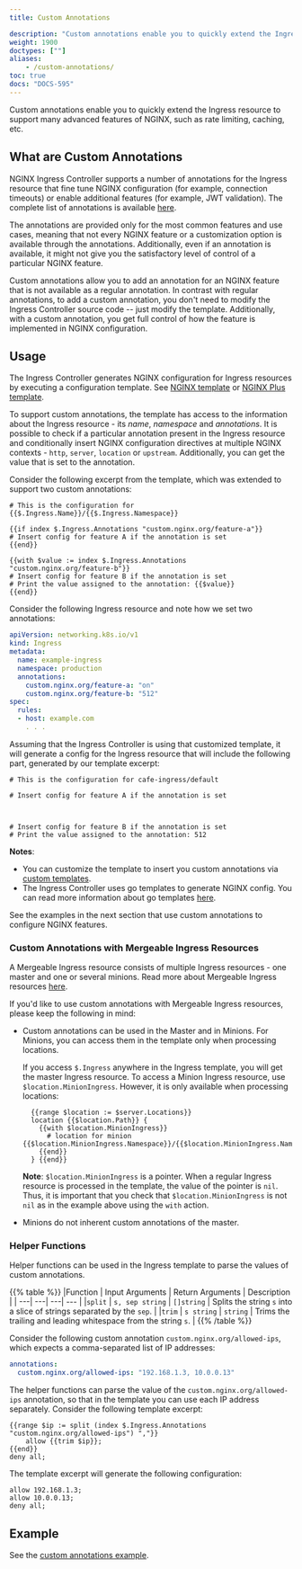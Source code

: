 ```yaml
---
title: Custom Annotations

description: "Custom annotations enable you to quickly extend the Ingress resource to support many advanced features of NGINX, such as rate limiting, caching, etc."
weight: 1900
doctypes: [""]
aliases:
    - /custom-annotations/
toc: true
docs: "DOCS-595"
---
```



Custom annotations enable you to quickly extend the Ingress resource to support many advanced features of NGINX, such as rate limiting, caching, etc.

## What are Custom Annotations

NGINX Ingress Controller supports a number of annotations for the Ingress resource that fine tune NGINX configuration (for example, connection timeouts) or enable additional features (for example, JWT validation). The complete list of annotations is available [here](/nginx-ingress-controller/configuration/ingress-resources/advanced-configuration-with-annotations).

The annotations are provided only for the most common features and use cases, meaning that not every NGINX feature or a customization option is available through the annotations. Additionally, even if an annotation is available, it might not give you the satisfactory level of control of a particular NGINX feature.

Custom annotations allow you to add an annotation for an NGINX feature that is not available as a regular annotation. In contrast with regular annotations, to add a custom annotation, you don't need to modify the Ingress Controller source code -- just modify the template. Additionally, with a custom annotation, you get full control of how the feature is implemented in NGINX configuration.

## Usage

The Ingress Controller generates NGINX configuration for Ingress resources by executing a configuration template. See [NGINX template](https://github.com/nginxinc/kubernetes-ingress/blob/v3.2.0/internal/configs/version1/nginx.ingress.tmpl) or [NGINX Plus template](https://github.com/nginxinc/kubernetes-ingress/blob/v3.2.0/internal/configs/version1/nginx-plus.ingress.tmpl).

To support custom annotations, the template has access to the information about the Ingress resource - its *name*, *namespace* and *annotations*. It is possible to check if a particular annotation present in the Ingress resource and conditionally insert NGINX configuration directives at multiple NGINX contexts - `http`, `server`, `location` or `upstream`. Additionally, you can get the value that is set to the annotation.

Consider the following excerpt from the template, which was extended to support two custom annotations:

```jinja2
# This is the configuration for {{$.Ingress.Name}}/{{$.Ingress.Namespace}}

{{if index $.Ingress.Annotations "custom.nginx.org/feature-a"}}
# Insert config for feature A if the annotation is set
{{end}}

{{with $value := index $.Ingress.Annotations "custom.nginx.org/feature-b"}}
# Insert config for feature B if the annotation is set
# Print the value assigned to the annotation: {{$value}}
{{end}}
```

Consider the following Ingress resource and note how we set two annotations:

```yaml
apiVersion: networking.k8s.io/v1
kind: Ingress
metadata:
  name: example-ingress
  namespace: production
  annotations:
    custom.nginx.org/feature-a: "on"
    custom.nginx.org/feature-b: "512"
spec:
  rules:
  - host: example.com
    . . .
```

Assuming that the Ingress Controller is using that customized template, it will generate a config for the Ingress resource that will include the following part, generated by our template excerpt:

```
# This is the configuration for cafe-ingress/default

# Insert config for feature A if the annotation is set



# Insert config for feature B if the annotation is set
# Print the value assigned to the annotation: 512
```

**Notes**:

* You can customize the template to insert you custom annotations via [custom templates](/nginx-ingress-controller/configuration/global-configuration/custom-templates).
* The Ingress Controller uses go templates to generate NGINX config. You can read more information about go templates [here](https://golang.org/pkg/text/template/).

See the examples in the next section that use custom annotations to configure NGINX features.

### Custom Annotations with Mergeable Ingress Resources

A Mergeable Ingress resource consists of multiple Ingress resources - one master and one or several minions. Read more about Mergeable Ingress resources [here](/nginx-ingress-controller/configuration/ingress-resources/cross-namespace-configuration).

If you'd like to use custom annotations with Mergeable Ingress resources, please keep the following in mind:

* Custom annotations can be used in the Master and in Minions. For Minions, you can access them in the template only when processing locations.

    If you access `$.Ingress` anywhere in the Ingress template, you will get the master Ingress resource. To access a Minion Ingress resource, use `$location.MinionIngress`. However, it is only available when processing locations:

    ```jinja2
      {{range $location := $server.Locations}}
      location {{$location.Path}} {
        {{with $location.MinionIngress}}
          # location for minion {{$location.MinionIngress.Namespace}}/{{$location.MinionIngress.Name}}
        {{end}}
      } {{end}}
    ```

    **Note**: `$location.MinionIngress` is a pointer. When a regular Ingress resource is processed in the template, the value of the pointer is `nil`. Thus, it is important that you check that `$location.MinionIngress` is not `nil` as in the example above using the `with` action.

* Minions do not inherent custom annotations of the master.

### Helper Functions

Helper functions can be used in the Ingress template to parse the values of custom annotations.

{{% table %}}
|Function | Input Arguments | Return Arguments | Description |
| ---| ---| ---| --- |
|``split`` | ``s, sep string`` | ``[]string`` | Splits the string ``s`` into a slice of strings separated by the ``sep``. |
|``trim`` | ``s string`` | ``string`` | Trims the trailing and leading whitespace from the string ``s``. |
{{% /table %}}

Consider the following custom annotation `custom.nginx.org/allowed-ips`, which expects a comma-separated list of IP addresses:

```yaml
annotations:
  custom.nginx.org/allowed-ips: "192.168.1.3, 10.0.0.13"
```

 The helper functions can parse the value of the `custom.nginx.org/allowed-ips` annotation, so that in the template you can use each IP address separately. Consider the following template excerpt:

```jinja2
{{range $ip := split (index $.Ingress.Annotations "custom.nginx.org/allowed-ips") ","}}
    allow {{trim $ip}};
{{end}}
deny all;
```

The template excerpt will generate the following configuration:

```
allow 192.168.1.3;
allow 10.0.0.13;
deny all;
```

## Example

See the [custom annotations example](https://github.com/nginxinc/kubernetes-ingress/blob/v3.2.0/examples/ingress-resources/custom-annotations).

